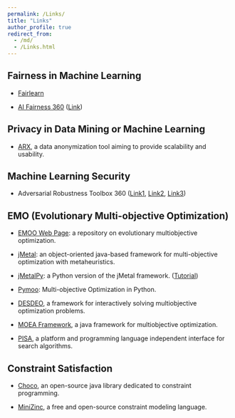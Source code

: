 ```yaml
---
permalink: /Links/
title: "Links"
author_profile: true
redirect_from: 
  - /md/
  - /Links.html
---
```



Fairness in Machine Learning
------

- [Fairlearn](https://fairlearn.org/)

- [AI Fairness 360](https://ai-fairness-360.org/) ([Link](https://www.ibm.com/blogs/research/2018/09/ai-fairness-360/))


Privacy in Data Mining or Machine Learning
------

- [ARX](https://github.com/arx-deidentifier/arx),  a data anonymization tool aiming to provide scalability and usability. 


Machine Learning Security
------

- Adversarial Robustness Toolbox 360 ([Link1](https://github.com/Trusted-AI/adversarial-robustness-toolbox), [Link2](https://www.ibm.com/blogs/research/2019/09/adversarial-robustness-360-toolbox-v1-0/), [Link3](https://github.com/Trusted-AI/adversarial-robustness-toolbox/wiki/))


EMO (Evolutionary Multi-objective Optimization)
------

- [EMOO Web Page](http://delta.cs.cinvestav.mx/~ccoello/EMOO/): a repository on evolutionary multiobjective optimization.

- [jMetal](https://github.com/jMetal/jMetal): an object-oriented java-based framework for multi-objective optimization with metaheuristics. 

- [jMetalPy](https://github.com/jMetal/jMetalPy): a Python version of the jMetal framework. ([Tutorial](https://jmetal.github.io/jMetalPy/tutorials.html))

- [Pymoo](https://pymoo.org/): Multi-objective Optimization in Python.
  
- [DESDEO](https://desdeo.it.jyu.fi/), a framework for interactively solving multiobjective optimization problems. 

- [MOEA Framework](http://moeaframework.org/), a java framework for multiobjective optimization.

- [PISA](https://sop.tik.ee.ethz.ch/pisa/?page=principles.php), a platform and programming language independent interface for search algorithms.


Constraint Satisfaction
-------

- [Choco](https://choco-solver.org/), an open-source java library dedicated to constraint programming. 

- [MiniZinc](https://www.minizinc.org/), a free and open-source constraint modeling language.

